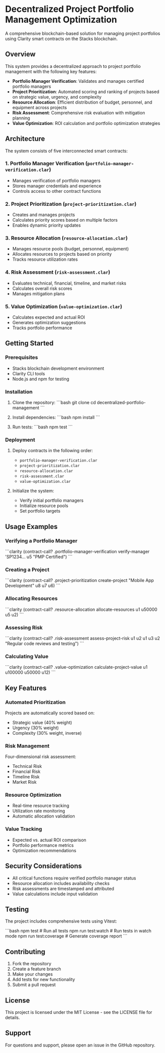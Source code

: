 # Decentralized Project Portfolio Management Optimization

A comprehensive blockchain-based solution for managing project portfolios using Clarity smart contracts on the Stacks blockchain.

## Overview

This system provides a decentralized approach to project portfolio management with the following key features:

- **Portfolio Manager Verification**: Validates and manages certified portfolio managers
- **Project Prioritization**: Automated scoring and ranking of projects based on strategic value, urgency, and complexity
- **Resource Allocation**: Efficient distribution of budget, personnel, and equipment across projects
- **Risk Assessment**: Comprehensive risk evaluation with mitigation planning
- **Value Optimization**: ROI calculation and portfolio optimization strategies

## Architecture

The system consists of five interconnected smart contracts:

### 1. Portfolio Manager Verification (`portfolio-manager-verification.clar`)
- Manages verification of portfolio managers
- Stores manager credentials and experience
- Controls access to other contract functions

### 2. Project Prioritization (`project-prioritization.clar`)
- Creates and manages projects
- Calculates priority scores based on multiple factors
- Enables dynamic priority updates

### 3. Resource Allocation (`resource-allocation.clar`)
- Manages resource pools (budget, personnel, equipment)
- Allocates resources to projects based on priority
- Tracks resource utilization rates

### 4. Risk Assessment (`risk-assessment.clar`)
- Evaluates technical, financial, timeline, and market risks
- Calculates overall risk scores
- Manages mitigation plans

### 5. Value Optimization (`value-optimization.clar`)
- Calculates expected and actual ROI
- Generates optimization suggestions
- Tracks portfolio performance

## Getting Started

### Prerequisites
- Stacks blockchain development environment
- Clarity CLI tools
- Node.js and npm for testing

### Installation

1. Clone the repository:
   \`\`\`bash
   git clone <repository-url>
   cd decentralized-portfolio-management
   \`\`\`

2. Install dependencies:
   \`\`\`bash
   npm install
   \`\`\`

3. Run tests:
   \`\`\`bash
   npm test
   \`\`\`

### Deployment

1. Deploy contracts in the following order:
    - `portfolio-manager-verification.clar`
    - `project-prioritization.clar`
    - `resource-allocation.clar`
    - `risk-assessment.clar`
    - `value-optimization.clar`

2. Initialize the system:
    - Verify initial portfolio managers
    - Initialize resource pools
    - Set portfolio targets

## Usage Examples

### Verifying a Portfolio Manager
\`\`\`clarity
(contract-call? .portfolio-manager-verification verify-manager 'SP1234... u5 "PMP Certified")
\`\`\`

### Creating a Project
\`\`\`clarity
(contract-call? .project-prioritization create-project "Mobile App Development" u8 u7 u6)
\`\`\`

### Allocating Resources
\`\`\`clarity
(contract-call? .resource-allocation allocate-resources u1 u50000 u5 u2)
\`\`\`

### Assessing Risk
\`\`\`clarity
(contract-call? .risk-assessment assess-project-risk u1 u2 u1 u3 u2 "Regular code reviews and testing")
\`\`\`

### Calculating Value
\`\`\`clarity
(contract-call? .value-optimization calculate-project-value u1 u100000 u50000 u12)
\`\`\`

## Key Features

### Automated Prioritization
Projects are automatically scored based on:
- Strategic value (40% weight)
- Urgency (30% weight)
- Complexity (30% weight, inverse)

### Risk Management
Four-dimensional risk assessment:
- Technical Risk
- Financial Risk
- Timeline Risk
- Market Risk

### Resource Optimization
- Real-time resource tracking
- Utilization rate monitoring
- Automatic allocation validation

### Value Tracking
- Expected vs. actual ROI comparison
- Portfolio performance metrics
- Optimization recommendations

## Security Considerations

- All critical functions require verified portfolio manager status
- Resource allocation includes availability checks
- Risk assessments are timestamped and attributed
- Value calculations include input validation

## Testing

The project includes comprehensive tests using Vitest:

\`\`\`bash
npm test                    # Run all tests
npm run test:watch         # Run tests in watch mode
npm run test:coverage      # Generate coverage report
\`\`\`

## Contributing

1. Fork the repository
2. Create a feature branch
3. Make your changes
4. Add tests for new functionality
5. Submit a pull request

## License

This project is licensed under the MIT License - see the LICENSE file for details.

## Support

For questions and support, please open an issue in the GitHub repository.
